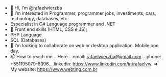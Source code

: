 - 👋 Hi, I’m @rafaelwierzba
- 👀 I’m interested in Programmer, programmer jobs, investiments, cars, technology, databases, etc.
- Especialist in C# Language programmer and .NET 
- 🌱 Front end skills (HTML, CSS e JS);
- PHP Language
- SQL (Databases)
- 💞️ I’m looking to collaborate on web or desktop application. Mobile one day.
- 📫 How to reach me ...Here....email: rafaelwierzba@gmail.com....phone: +551195079-8396....linkedin: https://www.linkedin.com/in/rafaelvw.
=> My website: https://www.webting.com.br

<!---
rafaelwierzba/rafaelwierzba is a ✨ special ✨ repository because its `README.md` (this file) appears on your GitHub profile.
You can click the Preview link to take a look at your changes.
--->
